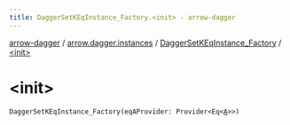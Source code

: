```yaml
---
title: DaggerSetKEqInstance_Factory.<init> - arrow-dagger
---
```


[arrow-dagger](../../index.html) / [arrow.dagger.instances](../index.html) / [DaggerSetKEqInstance_Factory](index.html) / [&lt;init&gt;](./-init-.html)

# &lt;init&gt;

`DaggerSetKEqInstance_Factory(eqAProvider: Provider<Eq<`[`A`](index.html#A)`>>)`